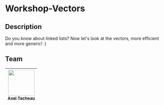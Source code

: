# Workshop-Vectors

## Description
Do you know about linked lists? Now let's look at the vectors, more efficient and more generic! :)

## Team 
| [<img src="https://avatars.githubusercontent.com/u/84337619?v=4" width=85><br><sub>Axel Tacheau</sub>](https://github.com/Igoatyouu) |
| :------------: |
